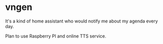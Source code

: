 # vngen
It's a kind of home assistant who would notify me about my agenda every day. 

Plan to use Raspberry PI and online TTS service.
